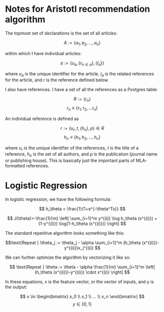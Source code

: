 # Notes for Aristotl recommendation algorithm

The topmost set of declarations is the set of all articles:

$$ A := \left\{a_1, a_2, ..., a_n\right\} $$

within which I have individual articles:

$$a := \left\{u_a, \left\{r_{n \in a}\right\}, \left\{l_a\right\}\right\}$$

where $u_a$ is the unique identifier for the article, $l_a$ is the related references for the article, and $r$ is the reference defined below.

I also have references. I have a set of all the references as a Postgres table:

$$R := \left\{ r_n \right\}$$
$$r_n \equiv \left\{ r_1, r_2, ... r_n \right\}$$

An individual reference is defined as

$$r := \left\{u_r, t, \left\{h_n\right\}, p \right\} \in R$$
$$h_n \equiv \left\{h_1, h_2,...,h_n\right\}$$

where $u_r$ is the unique identifier of the references, $t$ is the title of a reference, $h_n$ is the set of all authors, and $p$ is the publication (journal name or publishing house). This is basically just the important parts of MLA-formatted references.

# Logistic Regression

In logistic regression, we have the following formula:

$$ h_\theta = \frac{1}{1+e^{-\theta^Tx}} $$

$$ J(\theta)=-\frac{1}{m} \left[ \sum_{i=1}^m y^{(i)} \log h_\theta (x^{(i)}) + (1-y^{(i)}) \log(1-h_\theta (x^{(i)})) \right] $$

The standard repetitive algorithm looks something like this:

$$\text{Repeat } \theta_j := \theta_j - \alpha \sum_{i=1}^m (h_\theta (x^{(i)})-y^{(i)})x_j^{(i)} $$

We can further optimize the algorithm by vectorizing it like so:

$$ \text{Repeat } \theta := \theta - \alpha \frac{1}{m} \sum_{i=1}^m \left[ (h_\theta (x^{(i)})-y^{(i)}) \cdot x^{(i)} \right] $$

In these equations, $x$ is the feature vector, or the vector of inputs, and y is the output:

$$ x \in \begin{bmatrix} x_0 \\ x_1 \\ ... \\ x_n \end{bmatrix} $$
$$ y \in \left\{0,1\right\} $$
